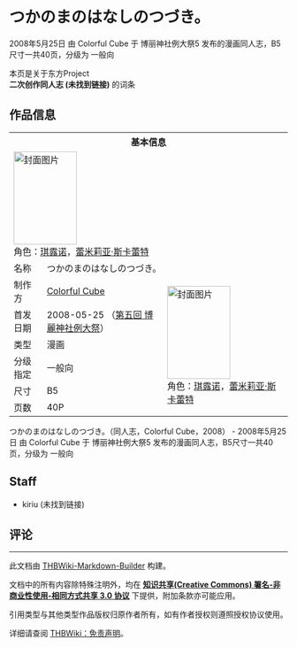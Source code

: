 # つかのまのはなしのつづき。

<!-- source html: G:\repos\THBWiki-Markdown-Builder\THBWikiMarkdown\Temp\main\e\e7\ns0%3A%E3%81%A4%E3%81%8B%E3%81%AE%E3%81%BE%E3%81%AE%E3%81%AF%E3%81%AA%E3%81%97%E3%81%AE%E3%81%A4%E3%81%A5%E3%81%8D%E3%80%82.html -->

2008年5月25日 由 Colorful Cube 于 博丽神社例大祭5 发布的漫画同人志，B5尺寸一共40页，分级为 一般向

本页是关于东方Project  
 **二次创作同人志 (未找到链接)** 的词条
## 作品信息

<table><tbody><tr><th colspan="3">基本信息</th></tr><tr><td class="cover-artwork-mobile" colspan="2"><a href="./文件-つかのまのはなしのつづき。封面.jpg.md" class="image" title="封面图片"><img alt="封面图片" src="https://upload.thwiki.cc/thumb/0/00/%E3%81%A4%E3%81%8B%E3%81%AE%E3%81%BE%E3%81%AE%E3%81%AF%E3%81%AA%E3%81%97%E3%81%AE%E3%81%A4%E3%81%A5%E3%81%8D%E3%80%82%E5%B0%81%E9%9D%A2.jpg/114px-%E3%81%A4%E3%81%8B%E3%81%AE%E3%81%BE%E3%81%AE%E3%81%AF%E3%81%AA%E3%81%97%E3%81%AE%E3%81%A4%E3%81%A5%E3%81%8D%E3%80%82%E5%B0%81%E9%9D%A2.jpg" decoding="async" loading="lazy" width="114" height="168" srcset="https://upload.thwiki.cc/thumb/0/00/%E3%81%A4%E3%81%8B%E3%81%AE%E3%81%BE%E3%81%AE%E3%81%AF%E3%81%AA%E3%81%97%E3%81%AE%E3%81%A4%E3%81%A5%E3%81%8D%E3%80%82%E5%B0%81%E9%9D%A2.jpg/171px-%E3%81%A4%E3%81%8B%E3%81%AE%E3%81%BE%E3%81%AE%E3%81%AF%E3%81%AA%E3%81%97%E3%81%AE%E3%81%A4%E3%81%A5%E3%81%8D%E3%80%82%E5%B0%81%E9%9D%A2.jpg 1.5x, https://upload.thwiki.cc/thumb/0/00/%E3%81%A4%E3%81%8B%E3%81%AE%E3%81%BE%E3%81%AE%E3%81%AF%E3%81%AA%E3%81%97%E3%81%AE%E3%81%A4%E3%81%A5%E3%81%8D%E3%80%82%E5%B0%81%E9%9D%A2.jpg/228px-%E3%81%A4%E3%81%8B%E3%81%AE%E3%81%BE%E3%81%AE%E3%81%AF%E3%81%AA%E3%81%97%E3%81%AE%E3%81%A4%E3%81%A5%E3%81%8D%E3%80%82%E5%B0%81%E9%9D%A2.jpg 2x" data-file-width="261" data-file-height="384"></a><div class="cover-char">角色：<a href="./琪露诺.md" title="琪露诺">琪露诺</a>，<a href="./蕾米莉亚·斯卡蕾特.md" title="蕾米莉亚·斯卡蕾特">蕾米莉亚·斯卡蕾特</a></div></td>
</tr><tr><td class="label">名称</td><td colspan="2"> つかのまのはなしのつづき。 </td></tr><tr><td class="label">制作方</td><td><a href="./Colorful_Cube.md" title="Colorful Cube">Colorful Cube</a></td><td class="cover-artwork" rowspan="6" style="min-width:168px;"><a href="./文件-つかのまのはなしのつづき。封面.jpg.md" class="image" title="封面图片"><img alt="封面图片" src="https://upload.thwiki.cc/thumb/0/00/%E3%81%A4%E3%81%8B%E3%81%AE%E3%81%BE%E3%81%AE%E3%81%AF%E3%81%AA%E3%81%97%E3%81%AE%E3%81%A4%E3%81%A5%E3%81%8D%E3%80%82%E5%B0%81%E9%9D%A2.jpg/114px-%E3%81%A4%E3%81%8B%E3%81%AE%E3%81%BE%E3%81%AE%E3%81%AF%E3%81%AA%E3%81%97%E3%81%AE%E3%81%A4%E3%81%A5%E3%81%8D%E3%80%82%E5%B0%81%E9%9D%A2.jpg" decoding="async" loading="lazy" width="114" height="168" srcset="https://upload.thwiki.cc/thumb/0/00/%E3%81%A4%E3%81%8B%E3%81%AE%E3%81%BE%E3%81%AE%E3%81%AF%E3%81%AA%E3%81%97%E3%81%AE%E3%81%A4%E3%81%A5%E3%81%8D%E3%80%82%E5%B0%81%E9%9D%A2.jpg/171px-%E3%81%A4%E3%81%8B%E3%81%AE%E3%81%BE%E3%81%AE%E3%81%AF%E3%81%AA%E3%81%97%E3%81%AE%E3%81%A4%E3%81%A5%E3%81%8D%E3%80%82%E5%B0%81%E9%9D%A2.jpg 1.5x, https://upload.thwiki.cc/thumb/0/00/%E3%81%A4%E3%81%8B%E3%81%AE%E3%81%BE%E3%81%AE%E3%81%AF%E3%81%AA%E3%81%97%E3%81%AE%E3%81%A4%E3%81%A5%E3%81%8D%E3%80%82%E5%B0%81%E9%9D%A2.jpg/228px-%E3%81%A4%E3%81%8B%E3%81%AE%E3%81%BE%E3%81%AE%E3%81%AF%E3%81%AA%E3%81%97%E3%81%AE%E3%81%A4%E3%81%A5%E3%81%8D%E3%80%82%E5%B0%81%E9%9D%A2.jpg 2x" data-file-width="261" data-file-height="384"></a><div class="cover-char">角色：<a href="./琪露诺.md" title="琪露诺">琪露诺</a>，<a href="./蕾米莉亚·斯卡蕾特.md" title="蕾米莉亚·斯卡蕾特">蕾米莉亚·斯卡蕾特</a></div></td>
</tr><tr><td class="label">首发日期</td><td>2008-05-25&#160;（<a href="/展会作品列表?e=%E5%8D%9A%E4%B8%BD%E7%A5%9E%E7%A4%BE%E4%BE%8B%E5%A4%A7%E7%A5%AD%235">第五回 博麗神社例大祭</a>）</td></tr><tr><td class="label">类型</td><td>漫画</td></tr><tr><td class="label">分级指定</td><td>一般向</td></tr><tr><td class="label">尺寸</td><td>B5</td></tr><tr><td class="label">页数</td><td>40P</td></tr></tbody></table>

つかのまのはなしのつづき。（同人志，Colorful Cube，2008） - 2008年5月25日 由 Colorful Cube 于 博丽神社例大祭5 发布的漫画同人志，B5尺寸一共40页，分级为 一般向
## Staff
- kiriu (未找到链接)

## 评论




---

此文档由 [THBWiki-Markdown-Builder](https://github.com/Delsin-Yu/THBWiki-Markdown-Builder) 构建。

文档中的所有内容除特殊注明外，均在 [**知识共享(Creative Commons) 署名-非商业性使用-相同方式共享 3.0 协议**](https://creativecommons.org/licenses/by-sa/3.0/deed.zh-hans) 下提供，附加条款亦可能应用。

引用类型与其他类型作品版权归原作者所有，如有作者授权则遵照授权协议使用。

详细请查阅 [THBWiki：免责声明](https://thbwiki.cc/THBWiki:%E5%85%8D%E8%B4%A3%E5%A3%B0%E6%98%8E)。

